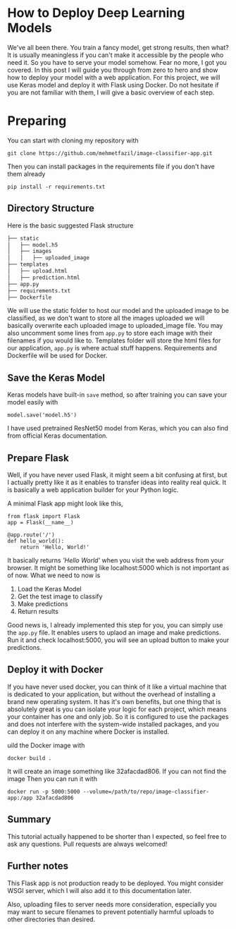 # How to Deploy Deep Learning Models

We've all been there. You train a fancy model, get strong results, then what? It is usually meaningless if you can't make it accessible by the people who need it. So you have to serve your model somehow. Fear no more, I got you covered. In this post I will guide you through from zero to hero and show how to deploy your model with a web application. For this project, we will use Keras model and deploy it with Flask using Docker. Do not hesitate if you are not familiar with them, I will give a basic overview of each step.

# Preparing

You can start with cloning my repository with

    git clone https://github.com/mehmetfazil/image-classifier-app.git

Then you can install packages in the requirements file if you don't have them already

    pip install -r requirements.txt

## Directory Structure

Here is the basic suggested Flask structure

```bash
├── static
│   ├── model.h5
│   ├── images
│   │   ├── uploaded_image
├── templates
│   ├── upload.html
│   ├── prediction.html
├── app.py
├── requirements.txt
├── Dockerfile
```
We will use the static folder to host our model and the uploaded image to be classified, as we don't want to store all the images uploaded we will basically overwrite each uploaded image to uploaded_image file. You may also uncomment some lines from `app.py` to store each image with their filenames if you would like to. Templates folder will store the html files for our application, `app.py` is where actual stuff happens. Requirements and Dockerfile will be used for Docker.

## Save the Keras Model

Keras models have built-in `save` method, so after training you can save your model easily with

    model.save('model.h5')

I have used pretrained ResNet50 model from Keras, which you can also find from official Keras documentation.

## Prepare Flask

Well, if you have never used Flask, it might seem a bit confusing at first, but I actually pretty like it as it enables to transfer ideas into reality real quick. It is basically a web application builder for your Python logic.

A minimal Flask app might look like this,

    from flask import Flask
    app = Flask(__name__)
    
    @app.route('/')
    def hello_world():
        return 'Hello, World!'

It basically returns *'Hello World'* when you visit the web address from your browser. It might be something like localhost:5000 which is not important as of now. What we need to now is

 1. Load the Keras Model
 2. Get the test image to classify
 3. Make predictions
 4. Return results
 
Good news is, I already implemented this step for you, you can simply use the `app.py` file. It enables users to uplaod an image and make predictions. Run it and check localhost:5000, you will see an upload button to make your predictions.

## Deploy it with Docker

If you have never used docker, you can think of it like a virtual machine that is dedicated to your application, but without the overhead of installing a brand new operating system. It has it's own benefits, but one thing that is absolutely great is you can isolate your logic for each project, which means your container has one and only job. So it is configured to use the packages and does not interfere with the system-wide installed packages, and you can deploy it on any machine where Docker is installed.

uild the Docker image with 

    docker build .
    
It will create an image something like 32afacdad806. If you can not find the image Then you can run it with 

    docker run -p 5000:5000 --volume=/path/to/repo/image-classifier-app:/app 32afacdad806

## Summary

This tutorial actually happened to be shorter than I expected, so feel free to ask any questions. Pull requests are always welcomed!

## Further notes

This Flask app is not production ready to be deployed. You might consider WSGI server, which I will also add it to this documentation later.

Also, uploading files to server needs more consideration, especially you may want to secure filenames to prevent potentially harmful uploads to other directories than desired.

